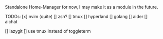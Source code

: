 Standalone Home-Manager for now, I may make it as a module in the future.

TODOs:
[x] nvim (quite)
[] zsh?
[] tmux
[] hyperland
[] golang
[] aider
[] aichat

[] lazygit
[] use tmux instead of toggleterm
